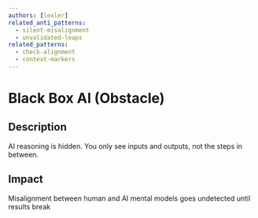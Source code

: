 ```yaml
---
authors: [lexler]
related_anti_patterns:
  - silent-misalignment
  - unvalidated-leaps
related_patterns:
  - check-alignment
  - context-markers
---
```


# Black Box AI (Obstacle)

## Description
AI reasoning is hidden. You only see inputs and outputs, not the steps in between.

## Impact
Misalignment between human and AI mental models goes undetected until results break

